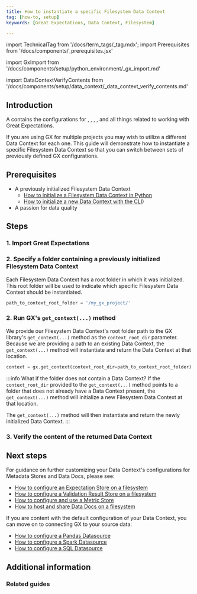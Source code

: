 ```yaml
---
title: How to instantiate a specific Filesystem Data Context
tag: [how-to, setup]
keywords: [Great Expectations, Data Context, Filesystem]

---
```


import TechnicalTag from '/docs/term_tags/_tag.mdx';
import Prerequisites from '/docs/components/_prerequisites.jsx'

<!-- ### 1. Import Great Expectations -->
import GxImport from '/docs/components/setup/python_environment/_gx_import.md'

<!--- ### 3. Verify the content of the Data Context -->
import DataContextVerifyContents from '/docs/components/setup/data_context/_data_context_verify_contents.md'

## Introduction

A <TechnicalTag tag="data_context" text="Data Context" /> contains the configurations for <TechnicalTag tag="expectation" text="Expectations" />, <TechnicalTag tag="store" text="Metadata Stores" />, <TechnicalTag tag="data_docs" text="Data Docs" />, <TechnicalTag tag="checkpoint" text="Checkpoints" />, and all things related to working with Great Expectations.  

If you are using GX for multiple projects you may wish to utilize a different Data Context for each one.  This guide will demonstrate how to instantiate a specific Filesystem Data Context so that you can switch between sets of previously defined GX configurations.

## Prerequisites

<Prerequisites requirePython = {false} requireInstallation = {true} requireDataContext = {false} requireSourceData = {null} requireDatasource = {false} requireExpectationSuite = {false}>

- A previously initialized Filesystem Data Context
    - [How to initialize a Filesystem Data Context in Python](docs/guides/setup/configuring_data_contexts/initializing_data_contexts/how_to_initialize_a_filesystem_data_context_in_python.md)
    - [How to initialize a new Data Context with the CLI](docs/guides/setup/configuring_data_contexts/how_to_configure_a_new_data_context_with_the_cli.md))
- A passion for data quality

</Prerequisites>

## Steps

### 1. Import Great Expectations

<GxImport />

### 2. Specify a folder containing a previously initialized Filesystem Data Context

Each Filesystem Data Context has a root folder in which it was initialized.  This root folder will be used to indicate which specific Filesystem Data Context should be instantiated.

```python title="Python code"
path_to_context_root_folder = '/my_gx_project/'
```

### 2. Run GX's `get_context(...)` method

We provide our Filesystem Data Context's root folder path to the GX library's `get_context(...)` method as the `context_root_dir` parameter.  Because we are providing a path to an existing Data Context, the `get_context(...)` method will instantiate and return the Data Context at that location.

```python title="Python code"
context = gx.get_context(context_root_dir=path_to_context_root_folder)
```

:::info What if the folder does not contain a Data Context?
If the `context_root_dir` provided to the `get_context(...)` method points to a folder that does not already have a Data Context present, the `get_context(...)` method will initialize a new Filesystem Data Context at that location.

The `get_context(...)` method will then instantiate and return the newly initialized Data Context.
:::


### 3. Verify the content of the returned Data Context

<DataContextVerifyContents />

## Next steps

For guidance on further customizing your Data Context's configurations for Metadata Stores and Data Docs, please see:
- [How to configure an Expectation Store on a filesystem](docs/guides/setup/configuring_metadata_stores/how_to_configure_an_expectation_store_on_a_filesystem.md)
- [How to configure a Validation Result Store on a filesystem](docs/guides/setup/configuring_metadata_stores/how_to_configure_a_validation_result_store_on_a_filesystem.md)
- [How to configure and use a Metric Store](docs/guides/setup/configuring_metadata_stores/how_to_configure_a_metricsstore.md)
- [How to host and share Data Docs on a filesystem](docs/guides/setup/configuring_data_docs/how_to_host_and_share_data_docs_on_a_filesystem.md)

If you are content with the default configuration of your Data Context, you can move on to connecting GX to your source data:
- [How to configure a Pandas Datasource](docs/guides/connecting_to_your_data/datasource_configuration/how_to_configure_a_pandas_datasource.md)
- [How to configure a Spark Datasource](docs/guides/connecting_to_your_data/datasource_configuration/how_to_configure_a_spark_datasource.md)
- [How to configure a SQL Datasource](docs/guides/connecting_to_your_data/datasource_configuration/how_to_configure_a_sql_datasource.md)

## Additional information

### Related guides

<!-- TODO
To instantiate an existing Data Context, reference:
- How to quickly instantiate a Data Context
- How to instantiate a specific Filesystem Data Context

To initialize and instantiate a temporary Data Context, see:
- How to explicitly instantiate an in-memory Ephemeral Data Context
-->

<!-- TODO
### Code examples

To see the full source code used for the examples in this guide, please reference the following scripts in our GitHub repository:
- [script_name.py](https://path/to/the/script/on/github.com)
-->